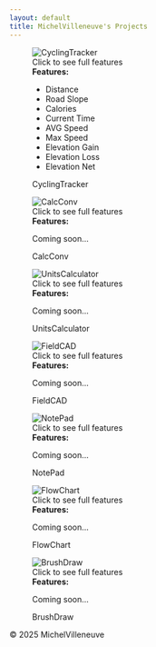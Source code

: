 ```yaml
---
layout: default
title: MichelVilleneuve's Projects
---
```

<link rel="stylesheet" href="/assets/css/style.css">

<div class="gallery-container">

  <!-- First app with real features -->
  <figure class="gallery-item">
    <div class="img-container">
      <img src="Images/CyclingTracker.png" alt="CyclingTracker">
      <div class="click-instruction">Click to see full features</div>
      <div class="features-box">
        <strong>Features:</strong>
        <ul>
          <li>Distance</li>
          <li>Road Slope</li>
          <li>Calories</li>
          <li>Current Time</li>
          <li>AVG Speed</li>
          <li>Max Speed</li>
          <li>Elevation Gain</li>
          <li>Elevation Loss</li>
          <li>Elevation Net</li>
        </ul>
      </div>
    </div>
    <figcaption>CyclingTracker</figcaption>
  </figure>

  <!-- Other apps with "Coming soon" -->
  <figure class="gallery-item">
    <div class="img-container">
      <img src="Images/CalcConv.jpg" alt="CalcConv">
      <div class="click-instruction">Click to see full features</div>
      <div class="features-box">
        <strong>Features:</strong>
        <p>Coming soon...</p>
      </div>
    </div>
    <figcaption>CalcConv</figcaption>
  </figure>

  <figure class="gallery-item">
    <div class="img-container">
      <img src="Images/UnitsCalculator.jpg" alt="UnitsCalculator">
      <div class="click-instruction">Click to see full features</div>
      <div class="features-box">
        <strong>Features:</strong>
        <p>Coming soon...</p>
      </div>
    </div>
    <figcaption>UnitsCalculator</figcaption>
  </figure>

  <figure class="gallery-item">
    <div class="img-container">
      <img src="Images/FieldCAD.jpg" alt="FieldCAD">
      <div class="click-instruction">Click to see full features</div>
      <div class="features-box">
        <strong>Features:</strong>
        <p>Coming soon...</p>
      </div>
    </div>
    <figcaption>FieldCAD</figcaption>
  </figure>

  <figure class="gallery-item">
    <div class="img-container">
      <img src="Images/NotePad.jpg" alt="NotePad">
      <div class="click-instruction">Click to see full features</div>
      <div class="features-box">
        <strong>Features:</strong>
        <p>Coming soon...</p>
      </div>
    </div>
    <figcaption>NotePad</figcaption>
  </figure>

  <figure class="gallery-item">
    <div class="img-container">
      <img src="Images/FlowChart.jpg" alt="FlowChart">
      <div class="click-instruction">Click to see full features</div>
      <div class="features-box">
        <strong>Features:</strong>
        <p>Coming soon...</p>
      </div>
    </div>
    <figcaption>FlowChart</figcaption>
  </figure>

  <figure class="gallery-item">
    <div class="img-container">
      <img src="Images/BrushDraw.png" alt="BrushDraw">
      <div class="click-instruction">Click to see full features</div>
      <div class="features-box">
        <strong>Features:</strong>
        <p>Coming soon...</p>
      </div>
    </div>
    <figcaption>BrushDraw</figcaption>
  </figure>

</div>

<footer>
  <p>&copy; 2025 MichelVilleneuve</p>
</footer>

<!-- ===== JavaScript ===== -->
<script>
let topZ = 10;

document.querySelectorAll('.img-container').forEach(container => {

  const instruction = container.querySelector('.click-instruction');

  // Move instruction with mouse
  container.addEventListener('mousemove', (e) => {
    const rect = container.getBoundingClientRect();
    const offsetX = e.clientX - rect.left;
    const offsetY = e.clientY - rect.top;
    instruction.style.left = `${offsetX + 10}px`;   // slightly right of cursor
    instruction.style.top = `${offsetY + 10}px`;    // slightly below cursor
  });

  container.addEventListener('mouseenter', () => {
    container.classList.add('hovered');
    container.style.zIndex = topZ++; 
    if (!container.classList.contains('active')) {
      instruction.textContent = 'Click to see full features';
      instruction.style.opacity = 1;
    }
  });

  container.addEventListener('mouseleave', () => {
    container.classList.remove('hovered');
    container.style.zIndex = container.classList.contains('active') ? topZ++ : 1;
    instruction.style.opacity = 0;
    container.classList.remove('active'); 
  });

  container.addEventListener('click', (e) => {
    e.stopPropagation();
    container.classList.toggle('active');
    container.style.zIndex = container.classList.contains('active') ? topZ++ : 1;
    instruction.textContent = container.classList.contains('active') ? 
      'Click to hide full features': 'Click to see full features';
    instruction.style.opacity = 1; // make sure it's visible after click
  });

});
</script>
